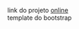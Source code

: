 link do projeto [online](https://sheilaacunha.github.io/bootstrap-festival-album/) <br>
template do bootstrap


